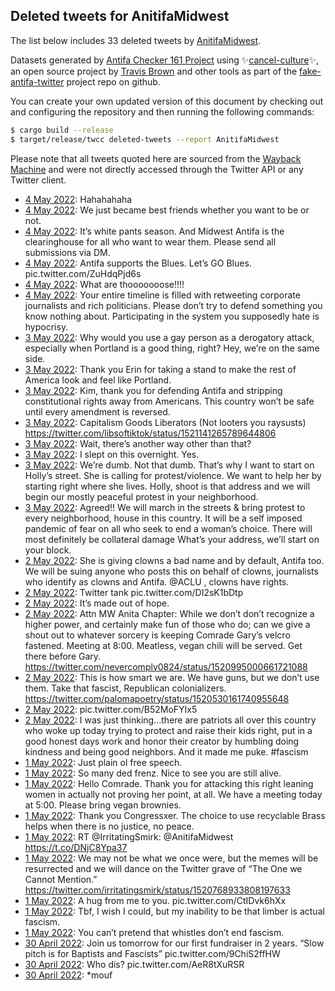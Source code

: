 ## Deleted tweets for AnitifaMidwest

The list below includes 33 deleted tweets by
[AnitifaMidwest](https://twitter.com/AnitifaMidwest).



Datasets generated by [Antifa Checker 161 Project](https://twitter.com/antifacheck161) using ✨[cancel-culture](https://github.com/travisbrown/cancel-culture)✨, an open source project by 
[Travis Brown](https://twitter.com/travisbrown) and other tools as part of the 
[fake-antifa-twitter](https://github.com/antifacheck161/fake-antifa-twitter) project repo on github.

You can create your own updated version of this document by checking out and configuring the
repository and then running the following commands:

```bash
$ cargo build --release
$ target/release/twcc deleted-tweets --report AnitifaMidwest
```

Please note that all tweets quoted here are sourced from the
[Wayback Machine](https://web.archive.org) and were not directly accessed through the Twitter API or
any Twitter client.

* [ 4 May 2022](https://web.archive.org/web/20220504212132/https://twitter.com/AnitifaMidwest/status/1521963003599593474): Hahahahaha <!--1521963003599593474-->
* [ 4 May 2022](https://web.archive.org/web/20220504211701/https://twitter.com/AnitifaMidwest/status/1521961888740954113): We just became best friends whether you want to be or not. <!--1521961888740954113-->
* [ 4 May 2022](https://web.archive.org/web/20220504211507/https://twitter.com/AnitifaMidwest/status/1521961517234769922): It’s white pants season. And Midwest Antifa is the clearinghouse for all who want to wear them. Please send all submissions via DM. <!--1521961517234769922-->
* [ 4 May 2022](https://web.archive.org/web/20220504210719/https://twitter.com/AnitifaMidwest/status/1521959474554191874): Antifa supports the Blues. Let’s GO Blues. pic.twitter.com/ZuHdqPjd6s <!--1521959474554191874-->
* [ 4 May 2022](https://web.archive.org/web/20220504030324/https://twitter.com/AnitifaMidwest/status/1521686810321117184): What are thooooooose!!!! <!--1521686810321117184-->
* [ 4 May 2022](https://web.archive.org/web/20220504002241/https://twitter.com/AnitifaMidwest/status/1521646364836478978): Your entire timeline is filled with retweeting corporate journalists and rich politicians. Please don’t try to defend something you know nothing about. Participating in the system you supposedly hate is hypocrisy. <!--1521646364836478978-->
* [ 3 May 2022](https://web.archive.org/web/20220504000007/https://twitter.com/AnitifaMidwest/status/1521640618140839951): Why would you use a gay person as a derogatory attack, especially when Portland is a good thing, right?   Hey, we’re on the same side. <!--1521640618140839951-->
* [ 3 May 2022](https://web.archive.org/web/20220503213653/https://twitter.com/AnitifaMidwest/status/1521604624704233475): Thank you Erin for taking a stand to make the rest of America look and feel like Portland. <!--1521604624704233475-->
* [ 3 May 2022](https://web.archive.org/web/20220503213445/https://twitter.com/AnitifaMidwest/status/1521604113745821696): Kim, thank you for defending Antifa and stripping constitutional rights away from Americans. This country won’t be safe until every amendment is reversed. <!--1521604113745821696-->
* [ 3 May 2022](https://web.archive.org/web/20220503155846/https://twitter.com/AnitifaMidwest/status/1521519502793527297): Capitalism Goods Liberators   (Not looters you raysusts) https://twitter.com/libsoftiktok/status/1521141265789644806 <!--1521519502793527297-->
* [ 3 May 2022](https://web.archive.org/web/20220503155219/https://twitter.com/AnitifaMidwest/status/1521517966885535744): Wait, there’s another way other than that? <!--1521517966885535744-->
* [ 3 May 2022](https://web.archive.org/web/20220503154109/https://twitter.com/AnitifaMidwest/status/1521515051982725120): I slept on this overnight.   Yes. <!--1521515051982725120-->
* [ 3 May 2022](https://web.archive.org/web/20220503154012/https://twitter.com/AnitifaMidwest/status/1521514849972494343): We’re dumb. Not that dumb. That’s why I want to start on Holly’s street. She is calling for protest/violence. We want to help her by starting right where she lives.  Holly, shoot is that address and we will begin our mostly peaceful protest in your neighborhood. <!--1521514849972494343-->
* [ 3 May 2022](https://web.archive.org/web/20220503145820/https://twitter.com/AnitifaMidwest/status/1521504182167126022): Agreed!! We will march in the streets & bring protest to every neighborhood, house in this country. It will be a self imposed pandemic of fear on all who seek to end a woman’s choice. There will most definitely be collateral damage  What’s your address, we’ll start on your block. <!--1521504182167126022-->
* [ 2 May 2022](https://web.archive.org/web/20220502215700/https://twitter.com/AnitifaMidwest/status/1521247190055899138): She is giving clowns a bad name and by default, Antifa too. We will be suing anyone who posts this on behalf of clowns, journalists who identify as clowns and Antifa.    @ACLU , clowns have rights. <!--1521247190055899138-->
* [ 2 May 2022](https://web.archive.org/web/20220502184024/https://twitter.com/AnitifaMidwest/status/1521197883197992960): Twitter tank pic.twitter.com/DI2sK1bDtp <!--1521197883197992960-->
* [ 2 May 2022](https://web.archive.org/web/20220502183844/https://twitter.com/AnitifaMidwest/status/1521197417492017152): It’s made out of hope. <!--1521197417492017152-->
* [ 2 May 2022](https://web.archive.org/web/20220502161613/https://twitter.com/AnitifaMidwest/status/1521161276507963392): Attn MW Anita Chapter:  While we don’t don’t recognize a higher power, and certainly make fun of those who do; can we give a shout out to whatever sorcery is keeping Comrade Gary’s velcro fastened.  Meeting at 8:00. Meatless, vegan chili will be served. Get there before Gary. https://twitter.com/nevercomply0824/status/1520995000661721088 <!--1521161276507963392-->
* [ 2 May 2022](https://web.archive.org/web/20220502161101/https://twitter.com/AnitifaMidwest/status/1521159189736927233): This is how smart we are. We have guns, but we don’t use them. Take that fascist, Republican colonializers. https://twitter.com/palomapoetry/status/1520530161740955648 <!--1521159189736927233-->
* [ 2 May 2022](https://web.archive.org/web/20220502143617/https://twitter.com/AnitifaMidwest/status/1521136242305470465): pic.twitter.com/B52MoFYIx5 <!--1521136242305470465-->
* [ 2 May 2022](https://web.archive.org/web/20220502141409/https://twitter.com/AnitifaMidwest/status/1521130860514271233): I was just thinking…there are patriots all over this country who woke up today trying to protect and raise their kids right, put in a good honest days work and honor their creator by humbling doing kindness and being good neighbors.   And it made me puke.    #fascism <!--1521130860514271233-->
* [ 1 May 2022](https://web.archive.org/web/20220501212459/https://twitter.com/AnitifaMidwest/status/1520876920421986304): Just plain ol free speech. <!--1520876920421986304-->
* [ 1 May 2022](https://web.archive.org/web/20220501191027/https://twitter.com/AnitifaMidwest/status/1520843024133234692): So many ded frenz. Nice to see you are still alive. <!--1520843024133234692-->
* [ 1 May 2022](https://web.archive.org/web/20220501144350/https://twitter.com/AnitifaMidwest/status/1520775731776827392): Hello Comrade. Thank you for attacking this right leaning women in actually not proving her point, at all.   We have a meeting today at 5:00. Please bring vegan brownies. <!--1520775731776827392-->
* [ 1 May 2022](https://web.archive.org/web/20220501143853/https://twitter.com/AnitifaMidwest/status/1520774639848415232): Thank you Congressxer. The choice to use recyclable Brass helps when there is no justice, no peace. <!--1520774639848415232-->
* [ 1 May 2022](https://web.archive.org/web/20220501142404/https://twitter.com/AnitifaMidwest/status/1520771037947912192): RT @IrritatingSmirk: @AnitifaMidwest https://t.co/DNjC8Ypa37 <!--1520771037947912192-->
* [ 1 May 2022](https://web.archive.org/web/20220501142409/https://twitter.com/AnitifaMidwest/status/1520770973695455233): We may not be what we once were, but the memes will be resurrected and we will dance on the Twitter grave of “The One we Cannot Mention.” https://twitter.com/irritatingsmirk/status/1520768933808197633 <!--1520770973695455233-->
* [ 1 May 2022](https://web.archive.org/web/20220501141506/https://twitter.com/AnitifaMidwest/status/1520768499249037314): A hug from me to you. pic.twitter.com/CtIDvk6hXx <!--1520768499249037314-->
* [ 1 May 2022](https://web.archive.org/web/20220501141037/https://twitter.com/AnitifaMidwest/status/1520767532327747585): Tbf, I wish I could, but my inability to be that limber is actual fascism. <!--1520767532327747585-->
* [ 1 May 2022](https://web.archive.org/web/20220501030232/https://twitter.com/AnitifaMidwest/status/1520598388110237696): You can’t pretend that whistles don’t end fascism. <!--1520598388110237696-->
* [30 April 2022](https://web.archive.org/web/20220430041801/https://twitter.com/AnitifaMidwest/status/1520255960090296321): Join us tomorrow for our first fundraiser in 2 years.   “Slow pitch is for Baptists and Fascists” pic.twitter.com/9ChiS2ffHW <!--1520255960090296321-->
* [30 April 2022](https://web.archive.org/web/20220430040555/https://twitter.com/AnitifaMidwest/status/1520252928069898240): Who dis? pic.twitter.com/AeR8tXuRSR <!--1520252928069898240-->
* [30 April 2022](https://web.archive.org/web/20220430040017/https://twitter.com/AnitifaMidwest/status/1520251547812515841): *mouf <!--1520251547812515841-->
